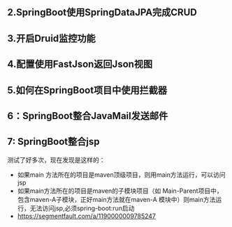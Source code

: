 ## 2.SpringBoot使用SpringDataJPA完成CRUD

## 3.开启Druid监控功能

## 4.配置使用FastJson返回Json视图

## 5.如何在SpringBoot项目中使用拦截器

## 6：SpringBoot整合JavaMail发送邮件

## 7: SpringBoot整合jsp

测试了好多次，现在发现是这样的：

- 如果main 方法所在的项目是maven顶级项目，则用main方法运行，可以访问jsp
- 如果main方法所在的项目是maven的子模块项目（如 Main-Parent项目中，包含maven-A子模块，正好main方法就在maven-A 模块中）则main方法运行，无法访问jsp,必须spring-boot:run启动
- https://segmentfault.com/a/1190000009785247